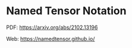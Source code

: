 # Named Tensor Notation

PDF: https://arxiv.org/abs/2102.13196

Web: https://namedtensor.github.io/


